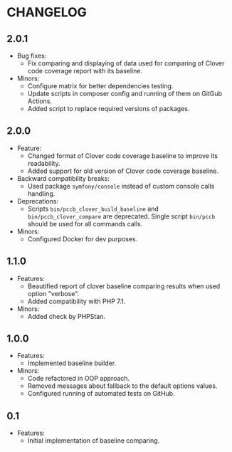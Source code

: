 CHANGELOG
=========

2.0.1
-----
* Bug fixes:
  * Fix comparing and displaying of data used for comparing of Clover code coverage report with its baseline.
* Minors:
  * Configure matrix for better dependencies testing.
  * Update scripts in composer config and running of them on GitGub Actions.
  * Added script to replace required versions of packages.

2.0.0
-----
* Feature:
  * Changed format of Clover code coverage baseline to improve its readability.
  * Added support for old version of Clover code coverage baseline.
* Backward compatibility breaks:
  * Used package `symfony/console` instead of custom console calls handling.
* Deprecations:
  * Scripts `bin/pccb_clover_build_baseline` and `bin/pccb_clover_compare` are deprecated.
    Single script `bin/pccb` should be used for all commands calls.
* Minors:
  * Configured Docker for dev purposes.

1.1.0
-----
* Features:
  * Beautified report of clover baseline comparing results when used option "verbose".
  * Added compatibility with PHP 7.1.
* Minors:
  * Added check by PHPStan.

1.0.0
-----
* Features:
  * Implemented baseline builder.
* Minors:
  * Code refactored in OOP approach.
  * Removed messages about fallback to the default options values.
  * Configured running of automated tests on GitHub. 

0.1
---
* Features:
  * Initial implementation of baseline comparing.

